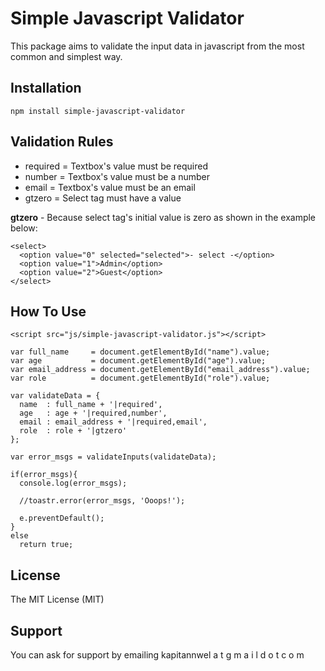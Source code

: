 # Simple Javascript Validator

This package aims to validate the input data in javascript from the most common and simplest way.


## Installation
```
npm install simple-javascript-validator
```

## Validation Rules

- required = Textbox's value must be required
- number = Textbox's value must be a number
- email = Textbox's value must be an email
- gtzero = Select tag must have a value

**gtzero** - Because select tag's initial value is zero as shown in the example below:
```
<select>
  <option value="0" selected="selected">- select -</option>
  <option value="1">Admin</option>
  <option value="2">Guest</option>
</select>
```

## How To Use

```
<script src="js/simple-javascript-validator.js"></script>

var full_name     = document.getElementById("name").value;
var age           = document.getElementById("age").value;
var email_address = document.getElementById("email_address").value;
var role          = document.getElementById("role").value;

var validateData = {
  name  : full_name + '|required',
  age   : age + '|required,number',
  email : email_address + '|required,email',
  role  : role + '|gtzero'
};

var error_msgs = validateInputs(validateData);

if(error_msgs){
  console.log(error_msgs);

  //toastr.error(error_msgs, 'Ooops!');

  e.preventDefault();
}
else
  return true;
```

## License

The MIT License (MIT)

## Support

You can ask for support by emailing kapitannwel a t g m a i l d o t c o m

